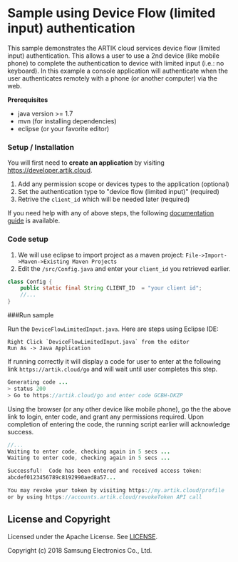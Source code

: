 # Sample using Device Flow (limited input) authentication 

This sample demonstrates the ARTIK cloud services device flow (limited input) authentication.   This allows a user to use a 2nd device (like mobile phone) to complete the authentication to device with limited input (i.e.:  no keyboard).  In this example a console application will authenticate when the user authenticates remotely with a phone (or another computer) via the web.

**Prerequisites**

* java version >= 1.7
* mvn (for installing dependencies)
* eclipse (or your favorite editor)

### Setup / Installation

You will first need to **create an application** by visiting https://developer.artik.cloud.   

1. Add any permission scope or devices types to the application (optional)
2. Set the authentication type to "device flow (limited input)" (required)
3. Retrive the `client_id` which will be needed later (required)

If you need help with any of above steps, the following [documentation guide](https://developer.artik.cloud/documentation/getting-started/applications.html) is available.

### **Code setup**

1. We will use eclipse to import project as a maven project: `File->Import->Maven->Existing Maven Projects`
2. Edit the `/src/Config.java` and enter your `client_id` you retrieved earlier.

```java
class Config {	
	public static final String CLIENT_ID  = "your client id";
    //...
}    
```

###Run sample  

Run the `DeviceFlowLimitedInput.java`.  Here are steps using Eclipse IDE: 

```
Right Click `DeviceFlowLimitedInput.java` from the editor
Run As -> Java Application
```

If running correctly it will display a code for user to enter at the following link `https://artik.cloud/go` and will wait until user completes this step.

```java
Generating code ...
> status 200
> Go to https://artik.cloud/go and enter code GCBH-DKZP
```

Using the browser (or any other device like mobile phone), go the the above link to login, enter code, and grant any permissions required.   Upon completion of entering the code, the running script earlier will acknowledge success.

```java
//...
Waiting to enter code, checking again in 5 secs ...
Waiting to enter code, checking again in 5 secs ...

Successful!  Code has been entered and received access token: 
abcdef0123456789c8192990aed8a57...

You may revoke your token by visiting https://my.artik.cloud/profile
or by using https://accounts.artik.cloud/revokeToken API call
```



License and Copyright
---------------------

Licensed under the Apache License. See [LICENSE](LICENSE).

Copyright (c) 2018 Samsung Electronics Co., Ltd.
